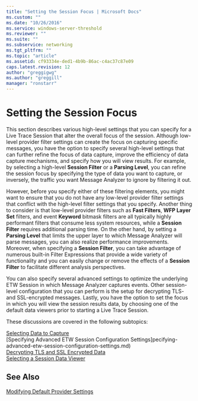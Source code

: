 ```yaml
---
title: "Setting the Session Focus | Microsoft Docs"
ms.custom: ""
ms.date: "10/26/2016"
ms.service: windows-server-threshold
ms.reviewer: ""
ms.suite: ""
ms.subservice: networking
ms.tgt_pltfrm: ""
ms.topic: "article"
ms.assetid: cf93334e-ded1-4b9b-86ac-c4ac37c87e09
caps.latest.revision: 12
author: "greggigwg"
ms.author: "greggill"
manager: "ronstarr"
---
```


# Setting the Session Focus

This section describes  various high-level settings that you can specify for a Live Trace Session that alter the overall focus of the  session. Although low-level provider filter settings can create the focus on capturing specific messages, you have the option to specify several high-level settings that can further refine the focus of data capture, improve the efficiency of data capture mechanisms, and specify how you will view results. For example, by selecting  a high-level **Session Filter** or a **Parsing Level**, you can refine the session focus by specifying the type of data you want to capture, or inversely, the traffic you want Message Analyzer to ignore by filtering it out.  
  
 However, before you specify either of these filtering elements, you might want to ensure that you do not have any low-level provider filter settings that conflict with the high-level filter settings that you specify. Another thing to consider is that low-level provider filters  such as **Fast Filters**, **WFP Layer Set** filters, and event **Keyword** bitmask filters are all typically highly performant filters that consume less system resources, while a **Session Filter** requires additional parsing time. On the other hand, by setting a **Parsing Level** that limits the upper layer to which Message Analyzer will parse messages, you  can also realize performance improvements. Moreover, when specifying a **Session Filter**, you can take advantage of numerous built-in Filter Expressions that provide a wide variety of functionality and you can easily change or remove the effects of a **Session Filter** to facilitate different analysis perspectives.  
  
 You can also specify several advanced settings to optimize the underlying ETW Session in which Message Analyzer captures events. Other session-level configuration that you can perform is the setup for decrypting TLS- and SSL-encrypted messages. Lastly, you have the option to set the focus in which you will view the session results data, by choosing one of the  default data viewers  prior to starting a Live Trace Session.  
  
 These discussions are covered in the following subtopics:  
  
[Selecting Data to Capture](selecting-data-to-capture.md)   
[Specifying Advanced ETW Session Configuration Settings]pecifying-advanced-etw-session-configuration-settings.md)   
[Decrypting TLS and SSL Encrypted Data](decrypting-tls-and-ssl-encrypted-data.md)   
[Selecting a Session Data Viewer](selecting-a-session-data-viewer.md)  
  
## See Also  

[Modifying Default Provider Settings](modifying-default-provider-settings.md)